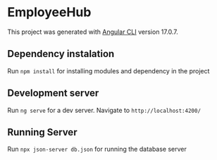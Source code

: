 # EmployeeHub

This project was generated with [Angular CLI](https://github.com/angular/angular-cli) version 17.0.7.

## Dependency instalation

Run `npm install` for installing modules and dependency in the project

## Development server

Run `ng serve` for a dev server. Navigate to `http://localhost:4200/`

## Running Server

Run `npx json-server db.json` for running the database server 